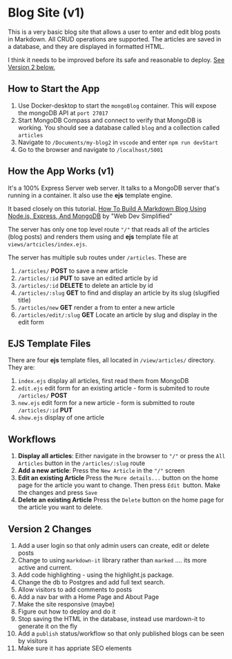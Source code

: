# Blog Site (v1)

This is a very basic blog site that allows a user to enter and edit blog posts in Markdown. All CRUD operations are supported. The articles are saved in a database, and they are displayed in formatted HTML.

I think it needs to be improved before its safe and reasonable to deploy. [See Version 2 below.](#Version-2-Changes)

## How to Start the App

1. Use Docker-desktop to start the `mongoBlog` container. This will expose the mongoDB API at `port 27017`
2. Start MongoDB Compass and connect to verify that MongoDB is working. You should see a database called `blog` and a collection called `articles`
3. Navigate to `/Documents/my-blog2` in `vscode` and enter `npm run devStart`
4. Go to the browser and navigate to `/localhost/5001`

## How the App Works (v1)

It's a 100% Express Server web server. It talks to a MongoDB server that's running in a container. It also use the **ejs** template engine.

It based closely on this tutorial. [How To Build A Markdown Blog Using Node.js, Express, And MongoDB](https://www.youtube.com/watch?v=1NrHkjlWVhM) by "Web Dev Simplified"

The server has only one top level route `"/"` that reads all of the articles (blog posts) and renders them using and **ejs** template file at `views/artcicles/index.ejs`.

The server has multiple sub routes under `/articles`.
These are

1. `/articles/` **POST** to save a new article
2. `/articles/:id` **PUT** to save an edited article by id
3. `/articles/:id` **DELETE** to delete an article by id
4. `/articles/:slug` **GET** to find and display an article by its slug (slugified title)
5. `/articles/new` **GET** render a from to enter a new article
6. `/articles/edit/:slug` **GET** Locate an article by slug and display in the edit form

## EJS Template Files

There are four **ejs** template files, all located in `/view/articles/` directory. They are:

1. `index.ejs` display all articles, first read them from MongoDB
2. `edit.ejs` edit form for an existing article - form is submited to route `/articles/` **POST**
3. `new.ejs` edit form for a new article - form is submitted to route `/articles/:id` **PUT**
4. `show.ejs` display of one article

## Workflows

1. **Display all articles**: Either navigate in the browser to `"/"` or press the `All Articles` button in the `/articles/:slug` route
2. **Add a new article**: Press the `New Article` in the `"/"` screen
3. **Edit an existing Article** Press the `More details...` button on the home page for the article you want to change. Then press `Edit `button. Make the changes and press `Save`
4. **Delete an existing Article** Press the `Delete` button on the home page for the article you want to delete.

## Version 2 Changes

1. Add a user login so that only admin users can create, edit or delete posts
2. Change to using `markdown-it` library rather than `marked` .... its more active and current.
3. Add code highlighting - using the highlight.js package.
4. Change the db to Postgres and add full text search.
5. Allow visitors to add comments to posts
6. Add a nav bar with a Home Page and About Page
7. Make the site responsive (maybe)
8. Figure out how to deploy and do it
9. Stop saving the HTML in the database, instead use mardown-it to generate it on the fly
10. Add a `publish` status/workflow so that only published blogs can be seen by visitors
11. Make sure it has appriate SEO elements
